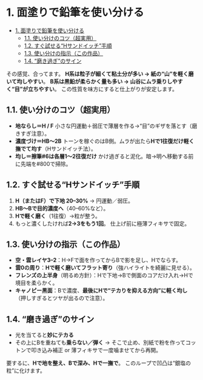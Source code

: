 # 1. 面塗りで鉛筆を使い分ける

- [1. 面塗りで鉛筆を使い分ける](#1-面塗りで鉛筆を使い分ける)
  - [1.1. 使い分けのコツ（超実用）](#11-使い分けのコツ超実用)
  - [1.2. すぐ試せる“Hサンドイッチ”手順](#12-すぐ試せるhサンドイッチ手順)
  - [1.3. 使い分けの指示（この作品）](#13-使い分けの指示この作品)
  - [1.4. “磨き過ぎ”のサイン](#14-磨き過ぎのサイン)

その感覚、合ってます。
**H系は粒子が細くて粘土分が多い → 紙の“山”を軽く磨いて均しやすい**。
**B系は黒鉛が柔らかく量も多い → 山谷にムラ乗りしやすく“目”が立ちやすい**。
この性質を味方にすると仕上がりが安定します。

## 1.1. 使い分けのコツ（超実用）

- **地ならし＝H / F**
  小さな円運動＋弱圧で薄層を作る→“目”のギザを落とす（磨きすぎ注意）。
- **濃度づけ＝HB～2B**
  トーンを稼ぐのはB側。ムラが出たら**Hで1往復だけ軽く撫でて均す**（Hサンドイッチ法）。
- **均し＝擦筆#6は各層1～2往復だけ**
  かけ過ぎると泥化。暗→明へ移動する前に先端を#800で掃除。

## 1.2. すぐ試せる“Hサンドイッチ”手順

1. **H（またはF）で下地 20–30%** → 円運動／弱圧。
2. **HB～Bで目的濃度へ**（40–60%など）。
3. **Hで軽く磨く**（1往復）→粒が整う。
4. もっと濃くしたければ**2→3をもう1回**。
   仕上げ前に極薄フィキサで固定。

## 1.3. 使い分けの指示（この作品）

- **空・雲レイヤ3–2**：H→Fで面を作ってからBで影を足し、Hでならす。
- **雲0の周り**：**Hで軽く磨いてフラット寄り**（強ハイライトを綺麗に見せる）。
- **フレンズの上半身**（明るめ方針）：Hで下地→Bで側面のコアだけ入れ→Hで境目を柔らかく。
- **キャノピー黒面**：Bで濃度、**最後にHで“テカりを抑える方向”に軽く均し**（押しすぎるとツヤが出るので注意）。

## 1.4. “磨き過ぎ”のサイン

- 光を当てると**妙にテカる**
- その上にBを重ねても**乗らない／弾く**
  → そこで止め、別紙で粉を作ってコットンで叩き込み補正 or 薄フィキサで一度噛ませてから再開。

要するに、**Hで地を整え、Bで深み、Hで一撫で**。
このループで凹凸は“銀塩の粒”に化けます。
